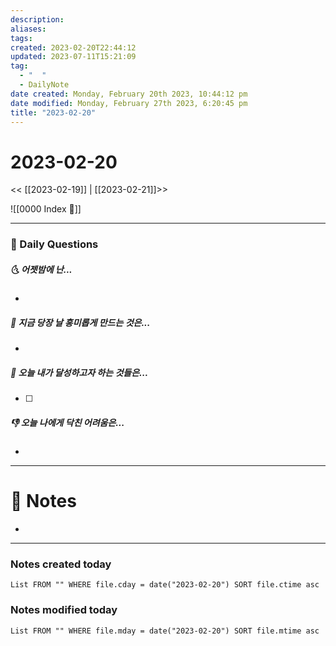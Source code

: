 ```yaml
---
description:
aliases: 
tags: 
created: 2023-02-20T22:44:12
updated: 2023-07-11T15:21:09
tag:
  - "  "
  - DailyNote
date created: Monday, February 20th 2023, 10:44:12 pm
date modified: Monday, February 27th 2023, 6:20:45 pm
title: "2023-02-20"
---
```


# 2023-02-20

<< [[2023-02-19]] | [[2023-02-21]]>>

![[0000 Index 🔗]]

---
### 📅 Daily Questions

##### 🌜 어젯밤에 난...

- 

##### 🙌 지금 당장 날 흥미롭게 만드는 것은...

- 

##### 🚀 오늘 내가 달성하고자 하는 것들은...

- [ ] 

##### 👎 오늘 나에게 닥친 어려움은...

- 

---

# 📝 Notes

- 

---

### Notes created today

```dataview
List FROM "" WHERE file.cday = date("2023-02-20") SORT file.ctime asc
```

### Notes modified today

```dataview
List FROM "" WHERE file.mday = date("2023-02-20") SORT file.mtime asc
```
